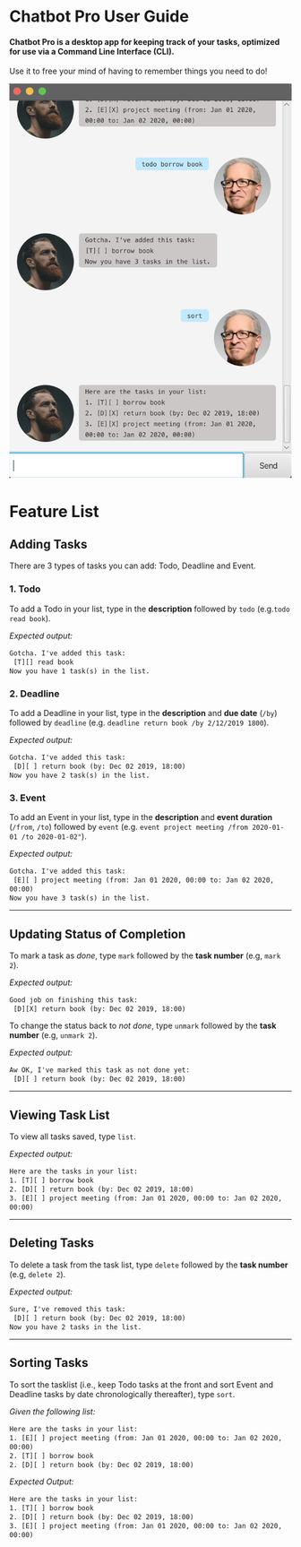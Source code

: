 #  Chatbot Pro User Guide

#### Chatbot Pro is a desktop app for keeping track of your tasks, optimized for use via a Command Line Interface (CLI).

Use it to free your mind of having to remember things you need to do!

![Preview of Chatbot Pro](Ui.png)


# Feature List 

## Adding Tasks

There are 3 types of tasks you can add: Todo, Deadline and Event.

### 1. Todo 
To add a Todo in your list, type in the __description__ followed by `todo` (e.g.`todo read book`).

_Expected output:_
```
Gotcha. I've added this task:
 [T][] read book
Now you have 1 task(s) in the list.
```

### 2. Deadline
To add a Deadline in your list, type in the __description__ and __due date__ (`/by`) followed by `deadline` 
(e.g. `deadline return book /by 2/12/2019 1800`).

_Expected output:_
```
Gotcha. I've added this task:
 [D][ ] return book (by: Dec 02 2019, 18:00)
Now you have 2 task(s) in the list.
```

### 3. Event
To add an Event in your list, type in the __description__ and __event duration__ (`/from`, `/to`) followed by `event`
(e.g. `event project meeting /from 2020-01-01 /to 2020-01-02"`).

_Expected output:_
```
Gotcha. I've added this task:
 [E][ ] project meeting (from: Jan 01 2020, 00:00 to: Jan 02 2020, 00:00)
Now you have 3 task(s) in the list.
```
***
## Updating Status of Completion

To mark a task as _done_, type `mark` followed by the __task number__ (e.g, `mark 2`).

_Expected output:_
```
Good job on finishing this task:
 [D][X] return book (by: Dec 02 2019, 18:00)
```

To change the status back to _not done_, type `unmark` followed by the __task number__ (e.g, `unmark 2`).

_Expected output:_
```
Aw OK, I've marked this task as not done yet:
 [D][ ] return book (by: Dec 02 2019, 18:00)
```
***
## Viewing Task List

To view all tasks saved, type `list`.

_Expected output:_
```
Here are the tasks in your list:
1. [T][ ] borrow book
2. [D][ ] return book (by: Dec 02 2019, 18:00)
3. [E][ ] project meeting (from: Jan 01 2020, 00:00 to: Jan 02 2020, 00:00)
```
***
## Deleting Tasks

To delete a task from the task list, type `delete` followed by the __task number__ (e.g, `delete 2`).

_Expected output:_
```
Sure, I've removed this task:
 [D][ ] return book (by: Dec 02 2019, 18:00)
Now you have 2 tasks in the list.
```
***
## Sorting Tasks

To sort the tasklist (i.e., keep Todo tasks at the front and sort Event and Deadline tasks by date chronologically thereafter), 
type `sort`.

_Given the following list:_
```
Here are the tasks in your list:
1. [E][ ] project meeting (from: Jan 01 2020, 00:00 to: Jan 02 2020, 00:00)
2. [T][ ] borrow book
2. [D][ ] return book (by: Dec 02 2019, 18:00)
```

_Expected Output:_
```
Here are the tasks in your list:
1. [T][ ] borrow book
2. [D][ ] return book (by: Dec 02 2019, 18:00)
3. [E][ ] project meeting (from: Jan 01 2020, 00:00 to: Jan 02 2020, 00:00)
```

